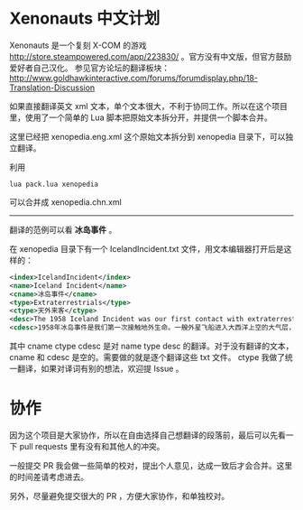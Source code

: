 Xenonauts 中文计划
==================

Xenonauts 是一个复刻 X-COM 的游戏 http://store.steampowered.com/app/223830/ 。官方没有中文版，但官方鼓励爱好者自己汉化。
参见官方论坛的翻译板块：http://www.goldhawkinteractive.com/forums/forumdisplay.php/18-Translation-Discussion

如果直接翻译英文 xml 文本，单个文本很大，不利于协同工作。所以在这个项目里，使用了一个简单的 Lua 脚本把原始文本拆分开，并提供一个脚本合并。

这里已经把 xenopedia.eng.xml 这个原始文本拆分到 xenopedia 目录下，可以独立翻译。

利用 
```
lua pack.lua xenopedia
```
可以合并成 xenopedia.chn.xml

-----
翻译的范例可以看 **冰岛事件** 。

在 xenopedia 目录下有一个 IcelandIncident.txt 文件，用文本编辑器打开后是这样的：

```xml
<index>IcelandIncident</index>
<name>Iceland Incident</name>
<cname>冰岛事件</cname>
<type>Extraterrestrials</type>
<ctype>天外来客</ctype>
<desc>The 1958 Iceland Incident was our first contact with extraterrestrial life. An alien craft entered our atmosphere above the Atlantic in what we now believe was a scouting mission. It was detected and intercepted by NATO jets operating under the assumption it was an experimental Soviet aircraft.&#10;&#10;Visual sighting of the UFO rapidly dispelled that myth - the craft was far larger than its radar signature suggested, more akin to an airborne warship than an aircraft. Attempts to communicate elicited a barrage of energy weapon fire that disintegrated half of the squadron and left the remaining jets limping back to base with severe damage. Several subsequent attempts were made by NATO fighter squadrons to intercept the alien vessel, costing them a number of aircraft but inflicting no appreciable damage on the target. When the UFO abruptly changed course and began heading for the eastern coast of the United States, the decision was made to deploy nuclear weapons. &#10;&#10;Twenty minutes later, half a dozen nuclear-tipped ICBM ignited the sky above an uninhabited part of Iceland.  Astonishingly, the UFO survived the blast - but it crash-landed, almost intact, shortly afterwards. At this point, the NATO forces made the decision to inform their Soviet counterparts about the alien vessel and seek their assistance in securing the vessel and the technology within. This decision was seemingly motivated more by self-preservation rather than altruism; the Soviets were furious at the large unexplained nuclear detonations and were apparently close to launching missiles of their own.&#10;&#10;A joint ground operation was launched to capture the alien craft, but numerous extraterrestrials had survived the crash and put up stiff resistance. Human forces took significant losses during the operation, but slowly secured the area around the craft. What happened next is uncertain - all we know is that the alien craft was destroyed in an enormous explosion, almost certainly caused by the craft's power source. This explosion annihilated the UFO itself and wiped out all ground forces within a ten mile radius (the only survivors were those at the distant command post). There was nothing left; the UFO was gone and only a handful of those who had sighted an extraterrestrial were left alive.&#10;&#10;The aftermath of the Incident involved a large scale cover-up. The official explanation was that of a Soviet invasion of Iceland thwarted by nuclear weapons, with heavy losses on both sides. But behind closed doors, the two superpowers were collaborating - a joint black ops organisation was formed, drawing from the resources of both. Unofficially dubbed the &quot;Xenonauts&quot;, it was tasked with defending the planet against alien invasion. The absence of an obvious alien threat has made us look rather irrelevant for the past twenty years, Commander - but we had little doubt we would be needed some day. It seems that day has come.&#10;&#10;&lt;i&gt;(The free novella Xenonauts: Crimson Dagger tells the story of the Iceland Incident and is included with the game under the &quot;Extras&quot; button of the game launcher)&lt;/i&gt;</desc>
<cdesc>1958年冰岛事件是我们第一次接触地外生命。一艘外星飞船进入大西洋上空的大气层，现在我们确信那是一次侦察行动。它被北约的喷气机当成苏联的试验飞机侦察到并试图拦截。&#10;&#10;当看到ＵＦＯ后，立刻就明白了那并非是苏联飞机——飞行器远比在雷达上标记出来的大，更像是一艘空中战舰而不是飞船。在尝试于之沟通时对方开火摧毁了一半编队，剩下的编队损伤严重返回。接下来北约战斗机编队试图拦截下外星人飞船，花了不少飞机也没有对目标造成太大损伤。当ＵＦＯ突然改变航向开始驶向美国东海岸时，下达了部署核武器的决定。&#10;&#10;二十分钟后，半打带有核弹头的洲际弹道导弹射入冰岛无人区上空。令人惊讶地是，ＵＦＯ居然没被摧毁——不过随后就迫降了，几乎未受损。这时候，北约军方决定将外星飞船的事情通知苏联，寻求他们的帮助来搜寻外星飞船以及其中的科技。这个决定的动机更像是出于自卫意识而非利他；苏联人对大量不明原因的核爆炸非常愤怒，差点发射自己的导弹。&#10;&#10;接下来是一次联合地面行动搜捕外星飞船，但是遭到了在坠机中活下来的外星人的顽强抵抗。人类军队在行动中遭受了巨大的损失，但终于慢慢的控制了飞船周边地区。接下来发生的事情就不确定了——我们只知道外星飞船在一次剧烈的爆炸中被摧毁了，爆炸主要是由飞船的动力源导致的。这次爆炸覆没了ＵＦＯ并摧毁了半径十英里内的所有地面部队（只有那些在远方指挥所中的人幸存下来）。结果什么也没留下来；ＵＦＯ没了，只有屈指可数的几个地外生命的目击者。&#10;&#10; 事件的余波是大规模的掩盖。官方解释是苏联入侵冰岛，被核武器击败，双方都承受了惨重的损失。但关上门后，两大超级力量开始合作——一个联合黑色行动组织成立，双方都投入了资源。非正式的名称是“Xenonauts”，它的任务是抵抗外星人入侵保卫地球。在过去二十年里并没有出现明显的外星人威胁使得我们看起来无关紧要，指挥官——我们都有点怀疑是否真用得上我们。现在看起来这一天到了。&#10;&#10;&lt;i&gt;（免费的中篇小说 Xenonauts: 深红匕首讲述了冰岛事件的故事，它在游戏启动菜单的“Extras”按钮下&lt;/i&gt;。</cdesc>
```

其中 cname ctype cdesc 是对 name type desc 的翻译。对于没有翻译的文本，cname 和 cdesc 是空的。需要做的就是逐个翻译这些 txt 文件。
ctype 我做了统一翻译，如果对译词有别的想法，欢迎提 Issue 。

协作
======

因为这个项目是大家协作，所以在自由选择自己想翻译的段落前，最后可以先看一下 pull requests 里有没有和其他人的冲突。

一般提交 PR 我会做一些简单的校对，提出个人意见，达成一致后才会合并。这里的时间差请考虑进去。

另外，尽量避免提交很大的 PR ，方便大家协作，和单独校对。

